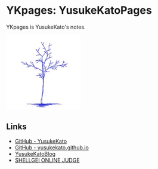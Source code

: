 # YKpages: YusukeKatoPages
YKpages is YusukeKato's notes.

![](./images/BlueTreeIcon_200x200.jpg)

## Links
- [GitHub - YusukeKato](https://github.com/YusukeKato)
- [GitHub - yusukekato.github.io](https://github.com/YusukeKato/yusukekato.github.io)
- [YusukeKatoBlog](https://yusukekato.jp)
- [SHELLGEI ONLINE JUDGE](https://shellgei-online-judge.com/)
